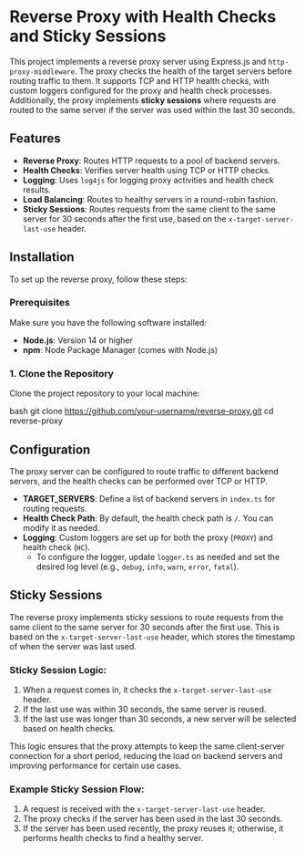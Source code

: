 # Reverse Proxy with Health Checks and Sticky Sessions

This project implements a reverse proxy server using Express.js and `http-proxy-middleware`. The proxy checks the health of the target servers before routing traffic to them. It supports TCP and HTTP health checks, with custom loggers configured for the proxy and health check processes. Additionally, the proxy implements **sticky sessions** where requests are routed to the same server if the server was used within the last 30 seconds.

## Features

- **Reverse Proxy**: Routes HTTP requests to a pool of backend servers.
- **Health Checks**: Verifies server health using TCP or HTTP checks.
- **Logging**: Uses `log4js` for logging proxy activities and health check results.
- **Load Balancing**: Routes to healthy servers in a round-robin fashion.
- **Sticky Sessions**: Routes requests from the same client to the same server for 30 seconds after the first use, based on the `x-target-server-last-use` header.

## Installation

To set up the reverse proxy, follow these steps:

### Prerequisites
Make sure you have the following software installed:
- **Node.js**: Version 14 or higher
- **npm**: Node Package Manager (comes with Node.js)

### 1. Clone the Repository

Clone the project repository to your local machine:

bash
git clone https://github.com/your-username/reverse-proxy.git
cd reverse-proxy

## Configuration

The proxy server can be configured to route traffic to different backend servers, and the health checks can be performed over TCP or HTTP.

- **TARGET_SERVERS**: Define a list of backend servers in `index.ts` for routing requests.
- **Health Check Path**: By default, the health check path is `/`. You can modify it as needed.
- **Logging**: Custom loggers are set up for both the proxy (`PROXY`) and health check (`HC`).
  - To configure the logger, update `logger.ts` as needed and set the desired log level (e.g., `debug`, `info`, `warn`, `error`, `fatal`).

## Sticky Sessions

The reverse proxy implements sticky sessions to route requests from the same client to the same server for 30 seconds after the first use. This is based on the `x-target-server-last-use` header, which stores the timestamp of when the server was last used.

### Sticky Session Logic:

1. When a request comes in, it checks the `x-target-server-last-use` header.
2. If the last use was within 30 seconds, the same server is reused.
3. If the last use was longer than 30 seconds, a new server will be selected based on health checks.

This logic ensures that the proxy attempts to keep the same client-server connection for a short period, reducing the load on backend servers and improving performance for certain use cases.

### Example Sticky Session Flow:

1. A request is received with the `x-target-server-last-use` header.
2. The proxy checks if the server has been used in the last 30 seconds.
3. If the server has been used recently, the proxy reuses it; otherwise, it performs health checks to find a healthy server.
